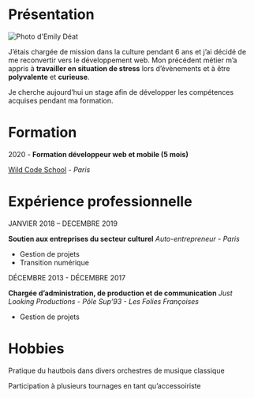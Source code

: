 # Présentation

![Photo d'Emily Déat](https://media-exp1.licdn.com/dms/image/C4E03AQGCJ5UrogOE-w/profile-displayphoto-shrink_200_200/0?e=1590624000&v=beta&t=A98pV742KSo2UUdxlOD3VFe7GWJ6-C6vMQqloZ3vvAI)

J’étais chargée de mission dans la culture  pendant 6 ans et j’ai décidé de me reconvertir vers le développement web.
Mon précédent métier m’a appris à **travailler en situation de stress** lors d’évènements et à être **polyvalente** et **curieuse**.


Je cherche aujourd’hui un stage afin de développer les compétences acquises pendant ma formation.


# Formation

2020 - **Formation développeur web et mobile (5 mois)**

[Wild Code School](https://www.wildcodeschool.com/fr-FR) - *Paris*


# Expérience professionnelle

JANVIER 2018 – DECEMBRE 2019 

**Soutien aux entreprises du secteur culturel**
*Auto-entrepreneur - Paris*

* Gestion de projets
* Transition numérique 


DÉCEMBRE 2013 - DÉCEMBRE 2017

**Chargée d’administration, de production et de communication**
*Just Looking Productions - Pôle Sup’93 - Les Folies Françoises*

* Gestion de projets 


# Hobbies

Pratique du hautbois dans divers orchestres de musique classique 

Participation à plusieurs tournages en tant qu’accessoiriste
